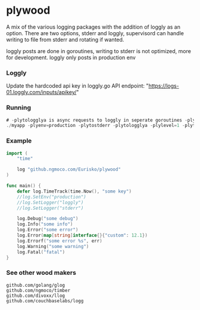 # plywood

A mix of the various logging packages with the addition of loggly
as an option. There are two options, stderr and loggly, supervisord can 
handle writing to file from stderr and rotating if wanted.

loggly posts are done in goroutines, writing to stderr is not optimized, more for development.
loggly only posts in production env

### Loggly
Update the hardcoded api key in loggly.go
API endpoint: "https://logs-01.loggly.com/inputs/apikey/"

### Running
```go
# -plytologglya is async requests to loggly in seperate goroutines -plytologgly for sync request testing
./myapp -plyenv=production -plytostderr -plytologglya -plylevel=1 -plytimethresh=100.0
```

### Example
```go
import (
	"time"

	log "github.ngmoco.com/Eurisko/plywood"
)

func main() {
	defer log.TimeTrack(time.Now(), "some key")
	//log.SetEnv("production")
	//log.SetLogger("loggly")
	//log.SetLogger("stderr")

	log.Debug("some debug")
	log.Info("some info")
	log.Error("some error")
	log.Error(map[string]interface{}{"custom": 12.1})
	log.Errorf("some error %s", err)
	log.Warning("some warning")
	log.Fatal("fatal")
}
```

### See other wood makers

```
github.com/golang/glog
github.com/ngmoco/timber
github.com/divoxx/llog
github.com/couchbaselabs/logg
```

